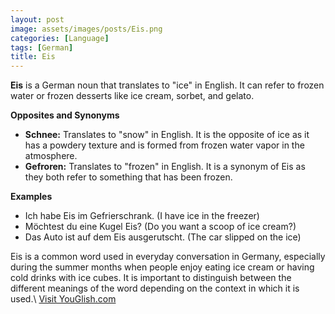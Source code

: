```yaml
---
layout: post
image: assets/images/posts/Eis.png
categories: [Language]
tags: [German]
title: Eis
---
```


**Eis** is a German noun that translates to "ice" in English. It can refer to frozen water or frozen desserts like ice cream, sorbet, and gelato.

**Opposites and Synonyms**

- **Schnee:** Translates to "snow" in English. It is the opposite of ice as it has a powdery texture and is formed from frozen water vapor in the atmosphere.
- **Gefroren:** Translates to "frozen" in English. It is a synonym of Eis as they both refer to something that has been frozen.

**Examples**

- Ich habe Eis im Gefrierschrank. (I have ice in the freezer)
- Möchtest du eine Kugel Eis? (Do you want a scoop of ice cream?)
- Das Auto ist auf dem Eis ausgerutscht. (The car slipped on the ice)

Eis is a common word used in everyday conversation in Germany, especially during the summer months when people enjoy eating ice cream or having cold drinks with ice cubes. It is important to distinguish between the different meanings of the word depending on the context in which it is used.\ <a id="yg-widget-0" class="youglish-widget" data-query="Eis" data-lang="german" data-components="8412" data-auto-start="0" data-bkg-color="theme_light" data-title="How%20to%20pronounce%20Eis%20in%20German"  rel="nofollow" href="https://youglish.com">Visit YouGlish.com</a><script async src="https://youglish.com/public/emb/widget.js" charset="utf-8"></script>